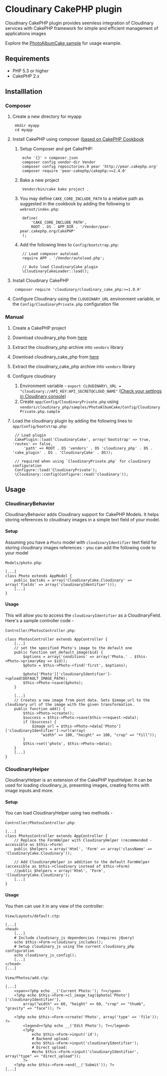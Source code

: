 Cloudinary CakePHP plugin
=========================

Cloudinary CakePHP plugin provides seemless integration of Cloudinary services with CakePHP framework for simple and efficient management of applications images

Explore the [PhotoAlbumCake sample](https://github.com/cloudinary/cloudinary_cake_php/tree/master/samples) for usage example.

## Requirements
* PHP 5.3 or higher
* CakePHP 2.x

## Installlation

### Composer
1. Create a new directory for myapp

        mkdir myapp
        cd myapp

1. Install CakePHP using composer ([based on CakePHP Cookbook](http://book.cakephp.org/2.0/en/installation/advanced-installation.html#installing-cakephp-with-composer)
    1. Setup Composer and get CakePHP:

            echo '{}' > composer.json
            composer config vendor-dir Vendor
            composer config repositories.0 pear 'http://pear.cakephp.org'
            composer require 'pear-cakephp/cakephp:>=2.4.0'

    1. Bake a new project

            Vendor/bin/cake bake project .

    1. You may define `CAKE_CORE_INCLUDE_PATH` to a relative path as suggested in the cookbook by adding the following to `webroot/index.php`:

            define(
                'CAKE_CORE_INCLUDE_PATH',
                ROOT . DS . APP_DIR . '/Vendor/pear-pear.cakephp.org/CakePHP'
            );

    1. Add the following lines to `Config/bootstrap.php`:

            // Load composer autoload.
            require APP . '/Vendor/autoload.php';

            // Auto load CloudinaryCake plugin
            \CloudinaryCakeLoader::load();


1. Install Cloudinary CakePHP

        composer require 'cloudinary/cloudinary_cake_php:>=1.0.0'

1. Configure Cloudinary using the `CLOUDINARY_URL` environment variable, or the `Config/CloudinaryPrivate.php` configuration file

### Manual
1. Create a CakePHP project
1. Download cloudinary\_php from [here](https://github.com/cloudinary/cloudinary_php/tarball/master)
1. Extract the cloudinary\_php archive into `vendors` library
1. Download cloudinary\_cake_php from [here](https://github.com/cloudinary/cloudinary_cake_php/tarball/master)
1. Extract the cloudinary\_cake\_php archive into `vendors` library
1. Configure cloudinary
    1. Environment variable - `export CLOUDINARY\_URL = "cloudinary://API_KEY:API_SECRET@CLOUD_NAME"` ([Check your settings in Cloudinary console](https://cloudinary.com/console))
    1. Create `app/Config/CloudinaryPrivate.php` using `vendors/cloudinary_php/samples/PhotoAlbumCake/Config/CloudinaryPrivate.php.sample`
1. Load the cloudinary plugin by adding the following lines to `app/Config/bootstrap.php`:

        // Load plugin
        CakePlugin::load('CloudinaryCake', array('bootstrap' => true, 'routes' => false,
            'path' => ROOT . DS 'vendors' . DS 'cloudinary_php' . DS . 'cake_plugin' . DS . 'CloudinaryCake' . DS));

        // required when using `CloudinaryPrivate.php` for cloudinary configuration
        Configure::load('CloudinaryPrivate');
        \Cloudinary::config(Configure::read('cloudinary'));

## Usage

### CloudinaryBehavior
CloudinaryBehavior adds Cloudinary support for CakePHP Models. It helps storing references to cloudinary images in a simple text field of your model.

#### Setup
Assuming you have a `Photo` model with `cloudinaryIdentifier` text field for storing cloudinary images references - you can add the following code to your model

`Models/photo.php`:

    [...]
    class Photo extends AppModel {
        public $actsAs = array('CloudinaryCake.Cloudinary' => array('fields' => array('cloudinaryIdentifier')));
        [...]
    }

#### Usage
This will allow you to access the `cloudinaryIdentifier` as a CloudinaryField. Here's a sample controller code -

`Controller/PhotosController.php`:

    class PhotosController extends AppController {
        [...]
        // set the specified Photo's image to the default one
        public function set_default_image($id) {
            $options = array('conditions' => array('Photo.' . $this->Photo->primaryKey => $id));
            $photo = $this->Photo->find('first', $options);

            $photo['Photo']['cloudinaryIdentifier']->upload(DEFAULT_IMAGE_PATH);
            $this->Photo->save($photo);
        }

        [...]
        // Creates a new image from post data. Sets $image_url to the cloudinary url of the image with the given transformation.
        public function add() {
            $this->Photo->create();
            $success = $this->Photo->save($this->request->data);
            if ($success) {
                $image_url = $this->Photo->data['Photo']['cloudinaryIdentifier']->url(array(
                    "width" => 100, "height" => 100, "crop" => "fill"));
            }
		    $this->set('photo', $this->Photo->data);
        }
        [...]
    }

### CloudinaryHelper
CloudinaryHelper is an extension of the CakePHP InputHelper. It can be used for loading cloudinary\_js, presenting images, creating forms with image inputs and more.

#### Setup
You can load CloudinaryHelper using two methods -

`Controller/PhotosController.php`:

    [...]
    class PhotosController extends AppController {
        // Replace the FormHelper with CloudinaryHelper (recommended - accessible as $this->Form)
        public $helpers = array('Html', 'Form' => array('className' => 'CloudinaryCake.Cloudinary'));

        // Add CloudinaryHelper in addition to the default FormHelper (accessible as $this->Cloudinary instead of $this->Form)
        //public $helpers = array('Html', 'Form', 'CloudinaryCake.Cloudinary');
        [...]
    }

#### Usage
You then can use it in any view of the controller:

`View/Layouts/default.ctp`:

    [...]
    <head>
        [...]
        # Include cloudinary_js dependencies (requires jQuery)
        echo $this->Form->cloudinary_includes();
        # Setup cloudinary_js using the current cloudinary_php configuration
        echo cloudinary_js_config();
        [...]
    </head>
    [...]

`View/Photos/add.ctp`:

    [...]
        <span><?php echo __('Current Photo:'); ?></span>
        <?php echo $this->Form->cl_image_tag($photo['Photo']['cloudinaryIdentifier'],
            array("width" => 60, "height" => 60, "crop" => "thumb", "gravity" => "face")); ?>

        <?php echo $this->Form->create('Photo', array('type' => 'file')); ?>
            <legend><?php echo __('Edit Photo'); ?></legend>
            <?php
                echo $this->Form->input('id');
                # Backend upload:
                echo $this->Form->input('cloudinaryIdentifier');
                # Direct upload:
                #echo $this->Form->input('cloudinaryIdentifier', array("type" => "direct_upload"));
            ?>
        <?php echo $this->Form->end(__('Submit')); ?>
    [...]

